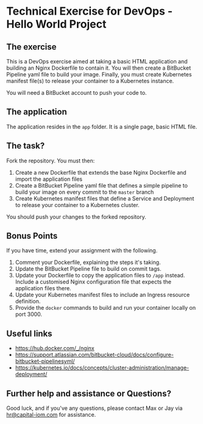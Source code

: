 # Technical Exercise for DevOps - Hello World Project

## The exercise

This is a DevOps exercise aimed at taking a basic HTML application and building an Nginx Dockerfile to contain it. 
You will then create a BitBucket Pipeline yaml file to build your image. 
Finally, you must create Kubernetes manifest file(s) to release your container to a Kubernetes instance.

You will need a BitBucket account to push your code to.

## The application

The application resides in the `app` folder. It is a single page, basic HTML file.

## The task?

Fork the repository. You must then:

1. Create a new Dockerfile that extends the base Nginx Dockerfile and import the application files
2. Create a BitBucket Pipeline yaml file that defines a simple pipeline to build your image on every commit to the `master` branch
3. Create Kubernetes manifest files that define a Service and Deployment to release your container to a Kubernetes cluster.

You should push your changes to the forked repository.

## Bonus Points

If you have time, extend your assignment with the following.

1. Comment your Dockerfile, explaining the steps it's taking. 
2. Update the BitBucket Pipeline file to build on commit tags.
3. Update your Dockerfile to copy the application files to `/app` instead. Include a customised Nginx configuration file that expects the application files there.  
4. Update your Kubernetes manifest files to include an Ingress resource definition.
5. Provide the `docker` commands to build and run your container locally on port 3000.

## Useful links

- https://hub.docker.com/_/nginx
- https://support.atlassian.com/bitbucket-cloud/docs/configure-bitbucket-pipelinesyml/
- https://kubernetes.io/docs/concepts/cluster-administration/manage-deployment/

## Further help and assistance or Questions?

Good luck, and if you've any questions, please contact Max or Jay via hr@capital-iom.com for assistance.